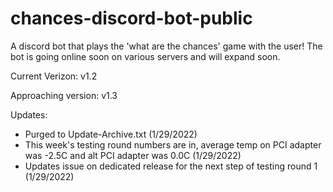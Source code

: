 # chances-discord-bot-public
A discord bot that plays the 'what are the chances' game with the user! The bot is going online soon on various servers and will expand soon.

Current Verizon: v1.2

Approaching version: v1.3

Updates:
- Purged to Update-Archive.txt (1/29/2022)
- This week's testing round numbers are in, average temp on PCI adapter was -2.5C and alt PCI adapter was 0.0C (1/29/2022)
- Updates issue on dedicated release for the next step of testing round 1 (1/29/2022)

